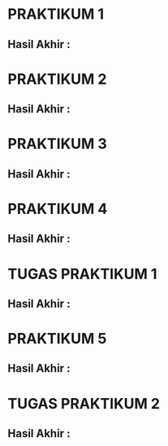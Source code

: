 # PRAKTIKUM 1

## Hasil Akhir :

# PRAKTIKUM 2

## Hasil Akhir :

# PRAKTIKUM 3

## Hasil Akhir :

# PRAKTIKUM 4

## Hasil Akhir :

# TUGAS PRAKTIKUM 1

## Hasil Akhir :

# PRAKTIKUM 5

## Hasil Akhir :

# TUGAS PRAKTIKUM 2

## Hasil Akhir :
